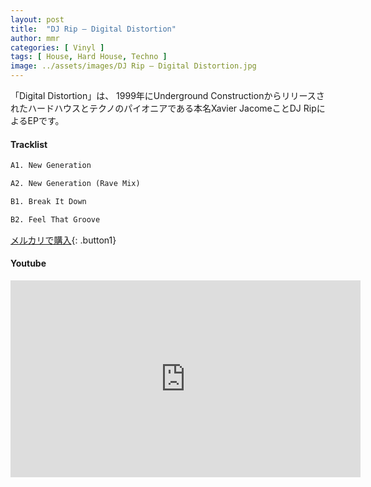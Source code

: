 ```yaml
---
layout: post
title:  "DJ Rip – Digital Distortion"
author: mmr
categories: [ Vinyl ]
tags: [ House, Hard House, Techno ]
image: ../assets/images/DJ Rip – Digital Distortion.jpg
---
```


「Digital Distortion」は、
1999年にUnderground Constructionからリリースされたハードハウスとテクノのパイオニアである本名Xavier JacomeことDJ RipによるEPです。

#### Tracklist
```md
A1. New Generation

A2. New Generation (Rave Mix)

B1. Break It Down

B2. Feel That Groove
```

[メルカリで購入](https://jp.mercari.com/item/m31209619445?afid=6142608987){: .button1}

#### Youtube
<iframe width="560" height="315" src="https://www.youtube.com/embed/mltucqS8aRU?si=TrTiueZKaUvbGEiZ" title="YouTube video player" frameborder="0" allow="accelerometer; autoplay; clipboard-write; encrypted-media; gyroscope; picture-in-picture; web-share" referrerpolicy="strict-origin-when-cross-origin" allowfullscreen></iframe>